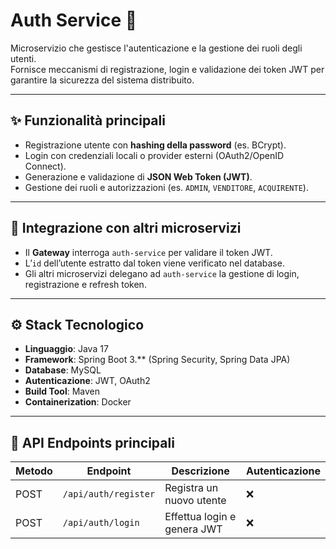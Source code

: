 # Auth Service 🔐

Microservizio che gestisce l'autenticazione e la gestione dei ruoli degli utenti.  
Fornisce meccanismi di registrazione, login e validazione dei token JWT per garantire la sicurezza del sistema distribuito.

---

## ✨ Funzionalità principali

- Registrazione utente con **hashing della password** (es. BCrypt).
- Login con credenziali locali o provider esterni (OAuth2/OpenID Connect).
- Generazione e validazione di **JSON Web Token (JWT)**.
- Gestione dei ruoli e autorizzazioni (es. `ADMIN`, `VENDITORE`, `ACQUIRENTE`).

---

## 🔗 Integrazione con altri microservizi

- Il **Gateway** interroga `auth-service` per validare il token JWT.
- L’`id` dell’utente estratto dal token viene verificato nel database.
- Gli altri microservizi delegano ad `auth-service` la gestione di login, registrazione e refresh token.

---

## ⚙️ Stack Tecnologico

- **Linguaggio**: Java 17
- **Framework**: Spring Boot 3.** (Spring Security, Spring Data JPA)
- **Database**: MySQL
- **Autenticazione**: JWT, OAuth2
- **Build Tool**: Maven
- **Containerization**: Docker

---

## 📡 API Endpoints principali

| Metodo | Endpoint              | Descrizione                           | Autenticazione |
|--------|-----------------------|---------------------------------------|----------------|
| POST   | `/api/auth/register`  | Registra un nuovo utente              | ❌             |
| POST   | `/api/auth/login`     | Effettua login e genera JWT           | ❌             |



